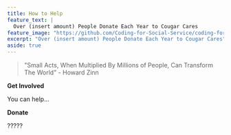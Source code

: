 ```yaml
---
title: How to Help
feature_text: |
  Over (insert amount) People Donate Each Year to Cougar Cares
feature_image: "https://github.com/Coding-for-Social-Service/coding-for-social-service.github.io/blob/master/assets/images/Brent-Parade-copy.jpg?raw=true"
excerpt: "Over (insert amount) People Donate Each Year to Cougar Cares"
aside: true
---
```

> "Small Acts, When Multiplied By Millions of People, Can Transform The World" - Howard Zinn





**Get Involved**

 You can help... 

**Donate**

 ?????



















